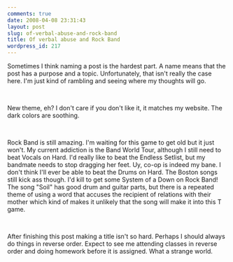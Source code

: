```yaml
---
comments: true
date: 2008-04-08 23:31:43
layout: post
slug: of-verbal-abuse-and-rock-band
title: Of verbal abuse and Rock Band
wordpress_id: 217
---
```


Sometimes I think naming a post is the hardest part. A name means that the post has a purpose and a topic. Unfortunately, that isn't really the case here. I'm just kind of rambling and seeing where my thoughts will go.




 




New theme, eh? I don't care if you don't like it, it matches my website. The dark colors are soothing.




 




Rock Band is still amazing. I'm waiting for this game to get old but it just won't. My current addiction is the Band World Tour, although I still need to beat Vocals on Hard. I'd really like to beat the Endless Setlist, but my bandmate needs to stop dragging her feet. Uy, co-op is indeed my bane. I don't think I'll ever be able to beat the Drums on Hard. The Boston songs still kick ass though. I'd kill to get some System of a Down on Rock Band! The song "Soil" has good drum and guitar parts, but there is a repeated theme of using a word that accuses the recipient of relations with their mother which kind of makes it unlikely that the song will make it into this T game.




 




After finishing this post making a title isn't so hard. Perhaps I should always do things in reverse order. Expect to see me attending classes in reverse order and doing homework before it is assigned. What a strange world.
